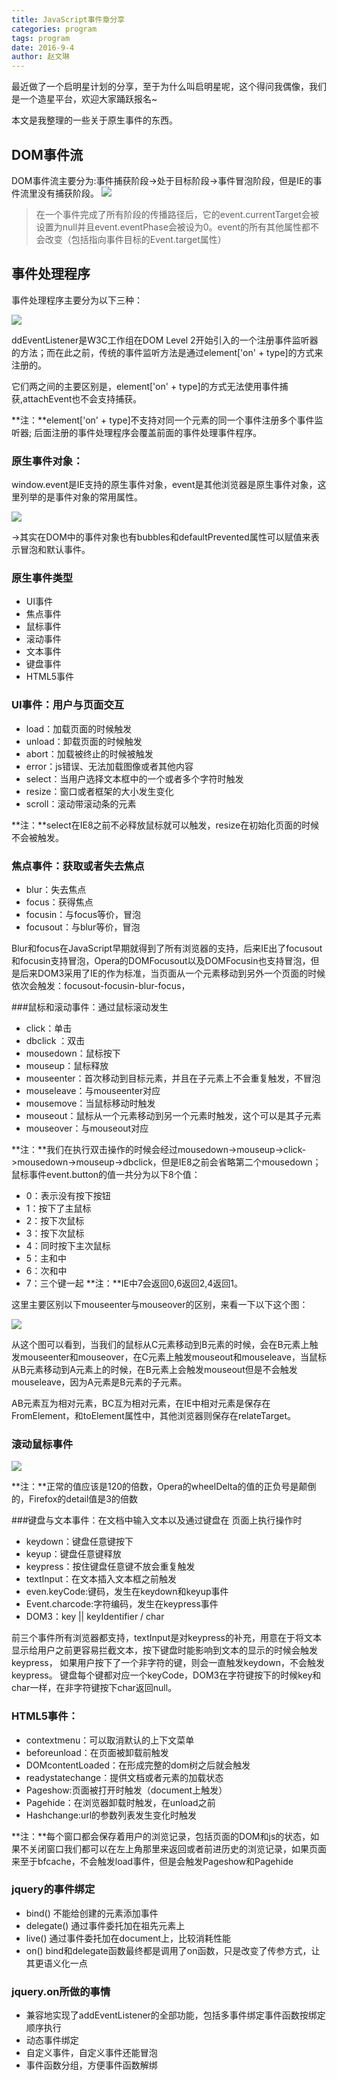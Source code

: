 ```yaml
---
title: JavaScript事件章分享
categories: program
tags: program
date: 2016-9-4
author: 赵文琳
---
```

最近做了一个启明星计划的分享，至于为什么叫启明星呢，这个得问我偶像，我们是一个造星平台，欢迎大家踊跃报名~

本文是我整理的一些关于原生事件的东西。

<!-- more -->

## DOM事件流
DOM事件流主要分为:事件捕获阶段->处于目标阶段->事件冒泡阶段，但是IE的事件流里没有捕获阶段。
![](/bimg/b425.png)

> 在一个事件完成了所有阶段的传播路径后，它的event.currentTarget会被设置为null并且event.eventPhase会被设为0。event的所有其他属性都不会改变（包括指向事件目标的Event.target属性）

## 事件处理程序
事件处理程序主要分为以下三种：

![](/bimg/b426.png)

ddEventListener是W3C工作组在DOM Level 2开始引入的一个注册事件监听器的方法；而在此之前，传统的事件监听方法是通过element['on' + type]的方式来注册的。

它们两之间的主要区别是，element['on' + type]的方式无法使用事件捕获,attachEvent也不会支持捕获。


**注：**element['on' + type]不支持对同一个元素的同一个事件注册多个事件监听器;
后面注册的事件处理程序会覆盖前面的事件处理事件程序。

### 原生事件对象：
window.event是IE支持的原生事件对象，event是其他浏览器是原生事件对象，这里列举的是事件对象的常用属性。

![](/bimg/b427.png)

->其实在DOM中的事件对象也有bubbles和defaultPrevented属性可以赋值来表示冒泡和默认事件。

### 原生事件类型
    
- UI事件
- 焦点事件
- 鼠标事件
- 滚动事件
- 文本事件
- 键盘事件
- HTML5事件

### UI事件：用户与页面交互
- load：加载页面的时候触发
- unload：卸载页面的时候触发
- abort：加载被终止的时候被触发
- error：js错误、无法加载图像或者其他内容
- select：当用户选择文本框中的一个或者多个字符时触发
- resize：窗口或者框架的大小发生变化
- scroll：滚动带滚动条的元素

**注：**select在IE8之前不必释放鼠标就可以触发，resize在初始化页面的时候不会被触发。


### 焦点事件：获取或者失去焦点
- blur：失去焦点
- focus：获得焦点
- focusin：与focus等价，冒泡
- focusout：与blur等价，冒泡

Blur和focus在JavaScript早期就得到了所有浏览器的支持，后来IE出了focusout和focusin支持冒泡，Opera的DOMFocusout以及DOMFocusin也支持冒泡，但是后来DOM3采用了IE的作为标准，当页面从一个元素移动到另外一个页面的时候依次会触发：focusout-focusin-blur-focus，


###鼠标和滚动事件：通过鼠标滚动发生
- click：单击
- dbclick ：双击
- mousedown：鼠标按下
- mouseup：鼠标释放
- mouseenter：首次移动到目标元素，并且在子元素上不会重复触发，不冒泡
- mouseleave：与mouseenter对应
- mousemove：当鼠标移动时触发
- mouseout：鼠标从一个元素移动到另一个元素时触发，这个可以是其子元素
- mouseover：与mouseout对应 

**注：**我们在执行双击操作的时候会经过mousedown->mouseup->click->mousedown->mouseup->dbclick，但是IE8之前会省略第二个mousedown；
鼠标事件event.button的值一共分为以下8个值：
- 0：表示没有按下按钮
- 1：按下了主鼠标
- 2：按下次鼠标
- 3：按下次鼠标
- 4：同时按下主次鼠标
- 5：主和中
- 6：次和中
- 7：三个键一起
**注：**IE中7会返回0,6返回2,4返回1。


这里主要区别以下mouseenter与mouseover的区别，来看一下以下这个图：

![](/bimg/b428.png)

从这个图可以看到，当我们的鼠标从C元素移动到B元素的时候，会在B元素上触发mouseenter和mouseover，在C元素上触发mouseout和mouseleave，当鼠标从B元素移动到A元素上的时候，在B元素上会触发mouseout但是不会触发mouseleave，因为A元素是B元素的子元素。

AB元素互为相对元素，BC互为相对元素，在IE中相对元素是保存在FromElement，和toElement属性中，其他浏览器则保存在relateTarget。

### 滚动鼠标事件

![](/bimg/b429.png)

**注：**正常的值应该是120的倍数，Opera的wheelDelta的值的正负号是颠倒的，Firefox的detail值是3的倍数

###键盘与文本事件：在文档中输入文本以及通过键盘在
页面上执行操作时

- keydown：键盘任意键按下
- keyup：键盘任意键释放
- keypress：按住键盘任意键不放会重复触发
- textInput：在文本插入文本框之前触发
- even.keyCode:键码，发生在keydown和keyup事件
- Event.charcode:字符编码，发生在keypress事件
- DOM3：key || keyIdentifier / char

前三个事件所有浏览器都支持，textInput是对keypress的补充，用意在于将文本显示给用户之前更容易拦截文本，按下键盘时能影响到文本的显示的时候会触发keypress，
如果用户按下了一个非字符的键，则会一直触发keydown，不会触发keypress。
键盘每个键都对应一个keyCode，DOM3在字符键按下的时候key和char一样，在非字符键按下char返回null。



### HTML5事件：

- contextmenu：可以取消默认的上下文菜单
- beforeunload：在页面被卸载前触发
- DOMcontentLoaded：在形成完整的dom树之后就会触发
- readystatechange：提供文档或者元素的加载状态
- Pageshow:页面被打开时触发（document上触发）
- Pagehide：在浏览器卸载时触发，在unload之前
- Hashchange:url的参数列表发生变化时触发

**注：**每个窗口都会保存着用户的浏览记录，包括页面的DOM和js的状态，如果不关闭窗口我们都可以在左上角那里来返回或者前进历史的浏览记录，如果页面来至于bfcache，不会触发load事件，但是会触发Pageshow和Pagehide

### jquery的事件绑定

- bind()  不能给创建的元素添加事件
- delegate() 通过事件委托加在祖先元素上
- live() 通过事件委托加在document上，比较消耗性能
- on() bind和delegate函数最终都是调用了on函数，只是改变了传参方式，让其更语义化一点


### jquery.on所做的事情

- 兼容地实现了addEventListener的全部功能，包括多事件绑定事件函数按绑定顺序执行
- 动态事件绑定
- 自定义事件，自定义事件还能冒泡
- 事件函数分组，方便事件函数解绑




